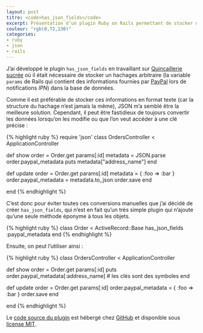 ```yaml
---
layout: post
titre: <code>has_json_fields</code>
excerpt: Présentation d’un plugin Ruby on Rails permettant de stocker des hachages Ruby dans le champ d’un modèle <code>ActiveRecord</code> sous forme de chaine JSON, en convertissant automatiquement à la lecture et à l’écriture.
couleur: "rgb(0,72,130)"
categories:
- ruby
- json
- rails
---
```


J’ai développé le plugin `has_json_fields` en travaillant sur [Quincaillerie sucrée](http://www.quincailleriesucree.com) où il était nécessaire de stocker un hachages arbitraire (la variable `params` de Rails qui contient des informations fournies par [PayPal](http://www.paypal.com) lors de notifications *IPN*) dans la base de données.

Comme il est préférable de stocker ces informations en format texte (car la structure du hachage n’est jamais la même), JSON m’a semblé être la meilleure solution. Cependant, il peut être fastidieux de toujours convertir les données lorsqu’on les modifie ou que l’on veut accéder à une clé précise :

{% highlight ruby %}
require 'json'
class OrdersController < ApplicationController

  def show
    order = Order.get params[:id]
    metadata = JSON.parse order.paypal_metadata
    puts metadata["address_name"]
  end

  def update
    order = Order.get params[:id]
    metadata = { :foo => :bar }
    order.paypal_metadata = metadata.to_json
    order.save
  end

end
{% endhighlight %}

C’est donc pour éviter toutes ces conversions manuelles que j’ai décidé de créer `has_json_fields`, qui n’est en fait qu’un très simple plugin qui n’ajoute qu’une seule méthode éponyme à tous les objets.

{% highlight ruby %}
class Order < ActiveRecord::Base
  has_json_fields :paypal_metadata
end
{% endhighlight %}

Ensuite, on peut l’utiliser ainsi :

{% highlight ruby %}
class OrdersController < ApplicationController

  def show
    order = Order.get params[:id]
    puts order.paypal_metadata[:address_name] # les clés sont des symboles
  end

  def update
    order = Order.get params[:id]
    order.paypal_metadata = { :foo => :bar }
    order.save
  end

end
{% endhighlight %}

Le [code source du plugin](http://github.com/remiprev/has_json_fields) est hébergé chez [GitHub](http://github.com) et disponible sous [license MIT](http://github.com/remiprev/has_json_fields/blob/master/LICENSE).
